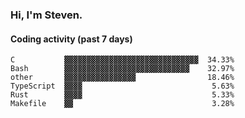 ### Hi, I'm Steven.

#### Coding activity (past 7 days)
```
C           ▓▓▓▓▓▓▓▓▓▓▓▓▓▓▓▓▓▓▓▓▓▓▓▓▓▓▓▓▓▓  34.33%
Bash        ▓▓▓▓▓▓▓▓▓▓▓▓▓▓▓▓▓▓▓▓▓▓▓▓▓▓▓▓    32.97%
other       ▓▓▓▓▓▓▓▓▓▓▓▓▓▓▓▓                18.46%
TypeScript  ▓▓▓▓                             5.63%
Rust        ▓▓▓▓                             5.33%
Makefile    ▓▓                               3.28%
```
